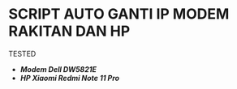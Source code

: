 # SCRIPT AUTO GANTI IP MODEM RAKITAN DAN HP
TESTED
- ***Modem Dell DW5821E***
- ***HP Xiaomi Redmi Note 11 Pro***
